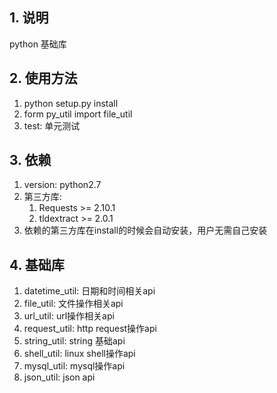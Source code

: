 ## 1. 说明
python 基础库

## 2. 使用方法
1. python setup.py install
2. form py_util import file_util
3. test: 单元测试

## 3. 依赖
1. version: python2.7
2. 第三方库: 
   1. Requests >= 2.10.1
   2. tldextract >= 2.0.1
3. 依赖的第三方库在install的时候会自动安装，用户无需自己安装

## 4. 基础库
1. datetime_util: 日期和时间相关api
2. file_util: 文件操作相关api
3. url_util: url操作相关api
4. request_util: http request操作api
5. string_util: string 基础api
6. shell_util: linux shell操作api
7. mysql_util: mysql操作api
8. json_util: json api
